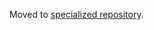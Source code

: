 Moved to [specialized repository](https://github.com/rust-rfcs/impl-trait/blob/master/existential-types.md).